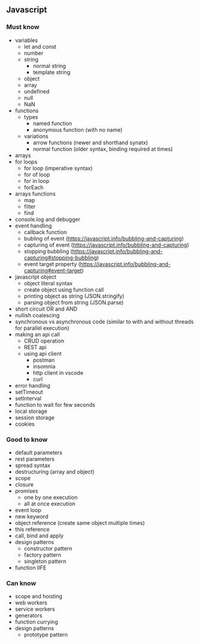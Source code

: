 ## Javascript

### Must know

- variables
  - let and const
  - number
  - string
    - normal string
    - template string
  - object
  - array
  - undefined
  - null
  - NaN
- functions
  - types
    - named function
    - anonymous function (with no name)
  - variations
    - arrow functions (newer and shorthand synatx)
    - normal function (older syntax, binding required at times)
- arrays
- for loops
  - for loop (imperative syntax)
  - for of loop
  - for in loop
  - forEach
- arrays functions
  - map
  - filter
  - find
- console.log and debugger
- event handling
  - callback function
  - bubling of event (https://javascript.info/bubbling-and-capturing)
  - capturing of event (https://javascript.info/bubbling-and-capturing)
  - stopping bubbling (https://javascript.info/bubbling-and-capturing#stopping-bubbling)
  - event target property (https://javascript.info/bubbling-and-capturing#event-target)
- javascript object
  - object literal syntax
  - create object using function call
  - printing object as string (JSON.stringify)
  - parsing object from string (JSON.parse)
- short circuit OR and AND
- nullish coalescing
- synchronous vs asynchronous code (similar to with and without threads for parallel execution)
- making an api call
  - CRUD operation
  - REST api
  - using api client
    - postman
    - insomnia
    - http client in vscode
    - curl
- error handling
- setTimeout
- setInterval
- function to wait for few seconds
- local storage
- session storage
- cookies

### Good to know

- default parameters
- rest parameters
- spread syntax
- destructuring (array and object)
- scope
- closure
- promises
  - one by one execution
  - all at once execution
- event loop
- new keyword
- object reference (create same object multiple times)
- this reference
- call, bind and apply
- design patterns
  - constructor pattern
  - factory pattern
  - singleton pattern
- function IIFE

### Can know

- scope and hoisting
- web workers
- service workers
- generators
- function currying
- design patterns
  - prototype pattern
